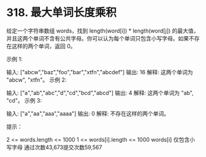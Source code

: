# 318. 最大单词长度乘积
给定一个字符串数组 words，找到 length(word[i]) * length(word[j]) 的最大值，并且这两个单词不含有公共字母。你可以认为每个单词只包含小写字母。如果不存在这样的两个单词，返回 0。



示例 1:

输入: ["abcw","baz","foo","bar","xtfn","abcdef"]
输出: 16
解释: 这两个单词为 "abcw", "xtfn"。
示例 2:

输入: ["a","ab","abc","d","cd","bcd","abcd"]
输出: 4
解释: 这两个单词为 "ab", "cd"。
示例 3:

输入: ["a","aa","aaa","aaaa"]
输出: 0
解释: 不存在这样的两个单词。


提示：

2 <= words.length <= 1000
1 <= words[i].length <= 1000
words[i] 仅包含小写字母
通过次数43,673提交次数59,567

